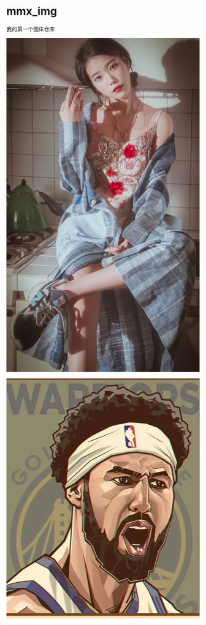 # mmx_img
我的第一个图床仓库

![](https://github.com/KlayPeter/mmx_img/blob/main/iu%E5%A3%81%E7%BA%B8.webp)

![](https://github.com/KlayPeter/mmx_img/blob/main/25a01a500730d29684964394ad3f179.jpg)
